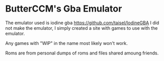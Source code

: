 # ButterCCM's Gba Emulator

The emulator used is iodine gba https://github.com/taisel/IodineGBA I did not make the emulator, I simply created a site with games to use with the emulator.

Any games with "WIP" in the name most likely won't work.

Roms are from personal dumps of roms and files shared amoung friends.

